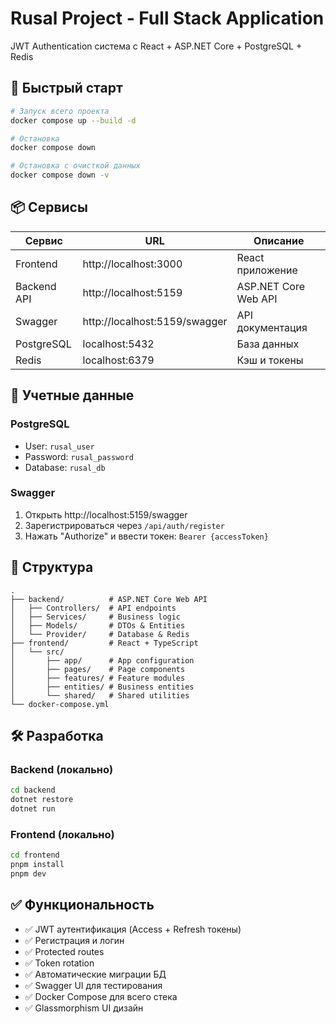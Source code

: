 # Rusal Project - Full Stack Application

JWT Authentication система с React + ASP.NET Core + PostgreSQL + Redis

## 🚀 Быстрый старт

```bash
# Запуск всего проекта
docker compose up --build -d

# Остановка
docker compose down

# Остановка с очисткой данных
docker compose down -v
```

## 📦 Сервисы

| Сервис | URL | Описание |
|--------|-----|----------|
| Frontend | http://localhost:3000 | React приложение |
| Backend API | http://localhost:5159 | ASP.NET Core Web API |
| Swagger | http://localhost:5159/swagger | API документация |
| PostgreSQL | localhost:5432 | База данных |
| Redis | localhost:6379 | Кэш и токены |

## 🔑 Учетные данные

### PostgreSQL
- User: `rusal_user`
- Password: `rusal_password`
- Database: `rusal_db`

### Swagger
1. Открыть http://localhost:5159/swagger
2. Зарегистрироваться через `/api/auth/register`
3. Нажать "Authorize" и ввести токен: `Bearer {accessToken}`

## 📁 Структура

```
.
├── backend/          # ASP.NET Core Web API
│   ├── Controllers/  # API endpoints
│   ├── Services/     # Business logic
│   ├── Models/       # DTOs & Entities
│   └── Provider/     # Database & Redis
├── frontend/         # React + TypeScript
│   └── src/
│       ├── app/      # App configuration
│       ├── pages/    # Page components
│       ├── features/ # Feature modules
│       ├── entities/ # Business entities
│       └── shared/   # Shared utilities
└── docker-compose.yml
```

## 🛠️ Разработка

### Backend (локально)
```bash
cd backend
dotnet restore
dotnet run
```

### Frontend (локально)
```bash
cd frontend
pnpm install
pnpm dev
```

## ✅ Функциональность

- ✅ JWT аутентификация (Access + Refresh токены)
- ✅ Регистрация и логин
- ✅ Protected routes
- ✅ Token rotation
- ✅ Автоматические миграции БД
- ✅ Swagger UI для тестирования
- ✅ Docker Compose для всего стека
- ✅ Glassmorphism UI дизайн
